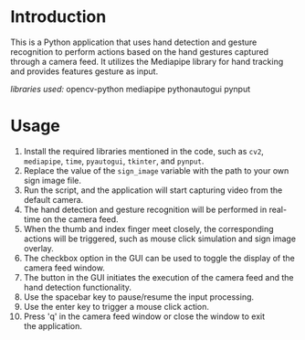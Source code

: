# Introduction
This is a Python application that uses hand detection and gesture recognition to perform actions based on the hand gestures captured through a camera feed. It utilizes the Mediapipe library for hand tracking and provides features gesture as input.

*libraries used:*
opencv-python
mediapipe
pythonautogui
pynput

# Usage

1. Install the required libraries mentioned in the code, such as `cv2`, `mediapipe`, `time`, `pyautogui`, `tkinter`, and `pynput`.
2. Replace the value of the `sign_image` variable with the path to your own sign image file.
3. Run the script, and the application will start capturing video from the default camera.
4. The hand detection and gesture recognition will be performed in real-time on the camera feed.
5. When the thumb and index finger meet closely, the corresponding actions will be triggered, such as mouse click simulation and sign image overlay.
6. The checkbox option in the GUI can be used to toggle the display of the camera feed window.
7. The button in the GUI initiates the execution of the camera feed and the hand detection functionality.
8. Use the spacebar key to pause/resume the input processing.
9. Use the enter key to trigger a mouse click action.
10. Press 'q' in the camera feed window or close the window to exit the application. 
